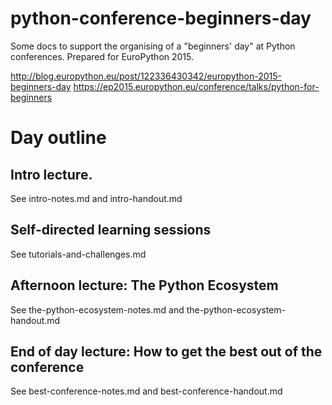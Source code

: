 # python-conference-beginners-day

Some docs to support the organising of a "beginners' day" at Python conferences.  Prepared for EuroPython 2015.

http://blog.europython.eu/post/122336430342/europython-2015-beginners-day
https://ep2015.europython.eu/conference/talks/python-for-beginners


# Day outline

## Intro lecture.

See intro-notes.md and intro-handout.md

## Self-directed learning sessions

See tutorials-and-challenges.md

## Afternoon lecture: The Python Ecosystem

See the-python-ecosystem-notes.md and the-python-ecosystem-handout.md

##  End of day lecture:  How to get the best out of the conference

See best-conference-notes.md and best-conference-handout.md
